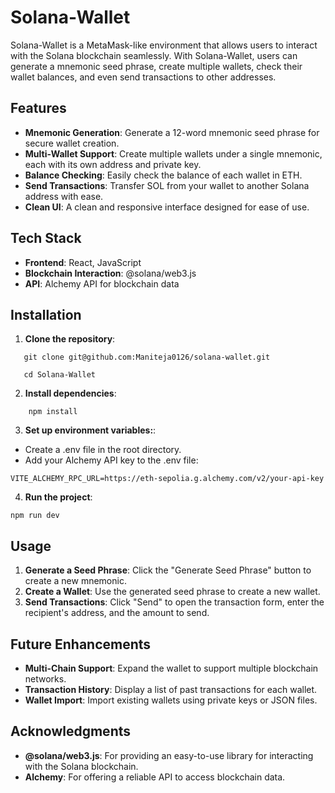 # Solana-Wallet

Solana-Wallet is a MetaMask-like environment that allows users to interact with the Solana blockchain seamlessly. With Solana-Wallet, users can generate a mnemonic seed phrase, create multiple wallets, check their wallet balances, and even send transactions to other addresses.

## Features

- **Mnemonic Generation**: Generate a 12-word mnemonic seed phrase for secure wallet creation.
- **Multi-Wallet Support**: Create multiple wallets under a single mnemonic, each with its own address and private key.
- **Balance Checking**: Easily check the balance of each wallet in ETH.
- **Send Transactions**: Transfer SOL from your wallet to another Solana address with ease.
- **Clean UI**: A clean and responsive interface designed for ease of use.

## Tech Stack

- **Frontend**: React, JavaScript
- **Blockchain Interaction**: @solana/web3.js
- **API**: Alchemy API for blockchain data

## Installation

1. **Clone the repository**:
```
   git clone git@github.com:Maniteja0126/solana-wallet.git
```
```
   cd Solana-Wallet
```

2. **Install dependencies**:
```
    npm install
```

3. **Set up environment variables:**:
- Create a .env file in the root directory.
- Add your Alchemy API key to the .env file:
```
VITE_ALCHEMY_RPC_URL=https://eth-sepolia.g.alchemy.com/v2/your-api-key
```

4. **Run the project**:
```
npm run dev
```

## Usage
1. **Generate a Seed Phrase**: Click the "Generate Seed Phrase" button to create a new mnemonic.
2. **Create a Wallet**: Use the generated seed phrase to create a new wallet.
3. **Send Transactions**: Click "Send" to open the transaction form, enter the recipient's address, and the amount to send.


## Future Enhancements
- **Multi-Chain Support**: Expand the wallet to support multiple blockchain networks.
- **Transaction History**: Display a list of past transactions for each wallet.
- **Wallet Import**: Import existing wallets using private keys or JSON files.

## Acknowledgments
- **@solana/web3.js**: For providing an easy-to-use library for interacting with the Solana blockchain.
- **Alchemy**: For offering a reliable API to access blockchain data.